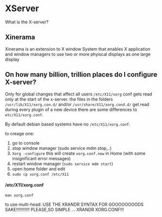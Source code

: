 # XServer

What is the X-server?

## Xinerama

Xinerama is an extension to X window System that enables X application
and window managers to use two or more phyiscal displays as one large
display

## On how many billion, trillion places do I configure X-server?

Only for global changes that affect all users
`/etc/X11/xorg` conf gets read only at the start of the x-server.
the files in the folders `/usr/lib/X11/xorg.con.d/`
and/or `/usr/share/X11/xorg.cond.d/` get read during every plugin of a new device
there are some differences to `etc/X11/xorg.conf`.

By default debian based systems have no `/etc/X11/xorg.conf`.

to creage one:
1. go to console
2. stop window manager (sudo service mdm stop,..)
3. `Xorg -configure`
   this will create `xorg.conf.new` in Home (with some insignificant error messages)
4. restart window manager (`sudo service mdm start`)
5. open home folder and edit
6. `sudo cp xorg.conf /etc/X11`

#### /etc/X11/xorg.conf

    man xorg.conf

to use multi-head:
USE THE XRANDR SYNTAX FOR GOOOOOOOODS SAKE!!!!!!!!!!!
PLEASE,SO SIMPLE ... XRANDR XORG.CONF!!!

